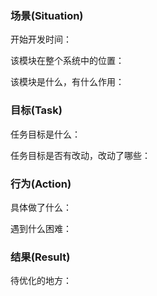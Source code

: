 ### 场景(Situation)

开始开发时间：

该模块在整个系统中的位置：

该模块是什么，有什么作用：



### 目标(Task)

任务目标是什么：

任务目标是否有改动，改动了哪些：


### 行为(Action)

具体做了什么：

遇到什么困难：


### 结果(Result)

待优化的地方：
